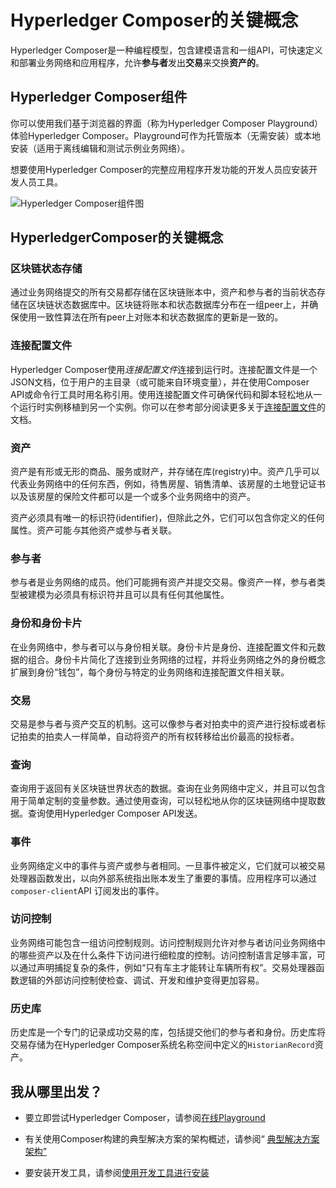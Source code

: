 # Hyperledger Composer的关键概念

Hyperledger Composer是一种编程模型，包含建模语言和一组API，可快速定义和部署业务网络和应用程序，允许**参与者**发出**交易**来交换**资产的**。

## Hyperledger Composer组件

你可以使用我们基于浏览器的界面（称为Hyperledger Composer Playground）体验Hyperledger Composer。Playground可作为托管版本（无需安装）或本地安装（适用于离线编辑和测试示例业务网络）。

想要使用Hyperledger Composer的完整应用程序开发功能的开发人员应安装开发人员工具。

![Hyperledger Composer组件图](https://hyperledger.github.io/composer/assets/img/ComposerComponents.svg)

## HyperledgerComposer的关键概念

### 区块链状态存储

通过业务网络提交的所有交易都存储在区块链账本中，资产和参与者的当前状态存储在区块链状态数据库中。区块链将账本和状态数据库分布在一组peer上，并确保使用一致性算法在所有peer上对账本和状态数据库的更新是一致的。

### 连接配置文件

Hyperledger Composer使用*连接配置文件*连接到运行时。连接配置文件是一个JSON文档，位于用户的主目录（或可能来自环境变量），并在使用Composer API或命令行工具时用名称引用。使用连接配置文件可确保代码和脚本轻松地从一个运行时实例移植到另一个实例。你可以在参考部分阅读更多关于[连接配置文件](reference_connectionprofile.md)的文档。

### 资产

资产是有形或无形的商品、服务或财产，并存储在库(registry)中。资产几乎可以代表业务网络中的任何东西，例如，待售房屋、销售清单、该房屋的土地登记证书以及该房屋的保险文件都可以是一个或多个业务网络中的资产。

资产必须具有唯一的标识符(identifier)，但除此之外，它们可以包含你定义的任何属性。资产可能*与*其他资产或参与者关联。

### 参与者

参与者是业务网络的成员。他们可能拥有资产并提交交易。像资产一样，参与者类型被建模为必须具有标识符并且可以具有任何其他属性。

### 身份和身份卡片

在业务网络中，参与者可以与身份相关联。身份卡片是身份、连接配置文件和元数据的组合。身份卡片简化了连接到业务网络的过程，并将业务网络之外的身份概念扩展到身份“钱包”，每个身份与特定的业务网络和连接配置文件相关联。

### 交易

交易是参与者与资产交互的机制。这可以像参与者对拍卖中的资产进行投标或者标记拍卖的拍卖人一样简单，自动将资产的所有权转移给出价最高的投标者。

### 查询

查询用于返回有关区块链世界状态的数据。查询在业务网络中定义，并且可以包含用于简单定制的变量参数。通过使用查询，可以轻松地从你的区块链网络中提取数据。查询使用Hyperledger Composer API发送。

### 事件

业务网络定义中的事件与资产或参与者相同。一旦事件被定义，它们就可以被交易处理器函数发出，以向外部系统指出账本发生了重要的事情。应用程序可以通过`composer-client`API 订阅发出的事件。

### 访问控制

业务网络可能包含一组访问控制规则。访问控制规则允许对参与者访问业务网络中的哪些资产以及在什么条件下访问进行细粒度的控制。访问控制语言足够丰富，可以通过声明捕捉复杂的条件，例如“只有车主才能转让车辆所有权”。交易处理器函数逻辑的外部访问控制使检查、调试、开发和维护变得更加容易。

### 历史库

历史库是一个专门的记录成功交易的库，包括提交他们的参与者和身份。历史库将交易存储为在Hyperledger Composer系统名称空间中定义的`HistorianRecord`资产。

## 我从哪里出发？

- 要立即尝试Hyperledger Composer，请参阅[在线Playground](https://hyperledger.github.io/composer/installing/getting-started-with-playground.html)

- 有关使用Composer构建的典型解决方案的架构概述，请参阅“ [典型解决方案架构”](introduction_solution-architecture.md)

- 要安装开发工具，请参阅[使用开发工具进行安装](installing_development-tools.md)

